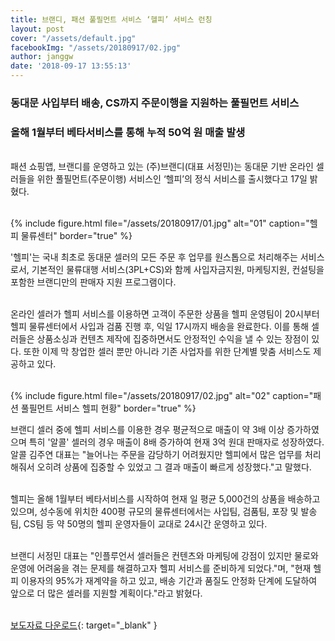 ```yaml
---
title: 브랜디, 패션 풀필먼트 서비스 ‘헬피’ 서비스 런칭
layout: post
cover: "/assets/default.jpg"
facebookImg: "/assets/20180917/02.jpg"
author: janggw
date: '2018-09-17 13:55:13'
---
```


### 동대문 사입부터 배송, CS까지 주문이행을 지원하는 풀필먼트 서비스
### 올해 1월부터 베타서비스를 통해 누적 50억 원 매출 발생
<br>
패션 쇼핑앱, 브랜디를 운영하고 있는 (주)브랜디(대표 서정민)는 동대문 기반 온라인 셀러들을 위한 풀필먼트(주문이행) 서비스인 ‘헬피’의 정식 서비스를 출시했다고 17일 밝혔다. <br><br>

{% include figure.html file="/assets/20180917/01.jpg" alt="01" caption="헬피 물류센터" border="true" %}<br>

'헬피'는 국내 최초로 동대문 셀러의 모든 주문 후 업무를 원스톱으로 처리해주는 서비스로서, 기본적인 물류대행 서비스(3PL+CS)와 함께 사입자금지원, 마케팅지원, 컨설팅을 포함한 브랜디만의 판매자 지원 프로그램이다.<br><br>

온라인 셀러가 헬피 서비스를 이용하면 고객이 주문한 상품을 헬피 운영팀이 20시부터 헬피 물류센터에서 사입과 검품 진행 후, 익일 17시까지 배송을 완료한다. 이를 통해 셀러들은 상품소싱과 컨텐츠 제작에 집중하면서도 안정적인 수익을 낼 수 있는 장점이 있다. 또한 이제 막 창업한 셀러 뿐만 아니라 기존 사업자를 위한 단계별 맞춤 서비스도 제공하고 있다.<br><br>

{% include figure.html file="/assets/20180917/02.jpg" alt="02" caption="패션 풀필먼트 서비스 헬피 현황" border="true" %}<br>

브랜디 셀러 중에 헬피 서비스를 이용한 경우 평균적으로 매출이 약 3배 이상 증가하였으며 특히 '알콜' 셀러의 경우 매출이 8배 증가하여 현재 3억 원대 판매자로 성장하였다. 알콜 김주연 대표는 "늘어나는 주문을 감당하기 어려웠지만 헬피에서 많은 업무를 처리해줘서 오히려 상품에 집중할 수 있었고 그 결과 매출이 빠르게 성장했다."고 말했다.<br><br>
 
헬피는 올해 1월부터 베타서비스를 시작하여 현재 일 평균 5,000건의 상품을 배송하고 있으며, 성수동에 위치한 400평 규모의 물류센터에서는 사입팀, 검품팀, 포장 및 발송팀, CS팀 등 약 50명의 헬피 운영자들이 교대로 24시간 운영하고 있다.<br><br>

브랜디 서정민 대표는 "인플루언서 셀러들은 컨텐츠와 마케팅에 강점이 있지만 물로와 운영에 어려움을 겪는 문제를 해결하고자 헬피 서비스를 준비하게 되었다."며, "현재 헬피 이용자의 95%가 재계약을 하고 있고, 배송 기간과 품질도 안정화 단계에 도달하여 앞으로 더 많은 셀러를 지원할 계획이다."라고 밝혔다.<br><br>

[보도자료 다운로드](https://drive.google.com/file/d/1owMcDirZGyW6_4Cfhrt8qoTALmd6kvHo/view?usp=sharing){: target="_blank" }